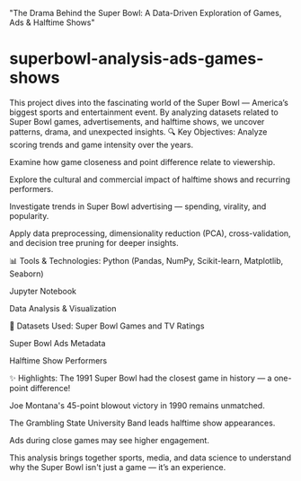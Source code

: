 "The Drama Behind the Super Bowl: A Data-Driven Exploration of Games, Ads & Halftime Shows"
# superbowl-analysis-ads-games-shows
This project dives into the fascinating world of the Super Bowl — America’s biggest sports and entertainment event. By analyzing datasets related to Super Bowl games, advertisements, and halftime shows, we uncover patterns, drama, and unexpected insights.
🔍 Key Objectives:
Analyze scoring trends and game intensity over the years.

Examine how game closeness and point difference relate to viewership.

Explore the cultural and commercial impact of halftime shows and recurring performers.

Investigate trends in Super Bowl advertising — spending, virality, and popularity.

Apply data preprocessing, dimensionality reduction (PCA), cross-validation, and decision tree pruning for deeper insights.

📊 Tools & Technologies:
Python (Pandas, NumPy, Scikit-learn, Matplotlib, Seaborn)

Jupyter Notebook

Data Analysis & Visualization

📁 Datasets Used:
Super Bowl Games and TV Ratings

Super Bowl Ads Metadata

Halftime Show Performers

✨ Highlights:
The 1991 Super Bowl had the closest game in history — a one-point difference!

Joe Montana's 45-point blowout victory in 1990 remains unmatched.

The Grambling State University Band leads halftime show appearances.

Ads during close games may see higher engagement.

This analysis brings together sports, media, and data science to understand why the Super Bowl isn't just a game — it’s an experience.

